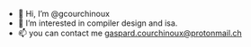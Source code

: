 - 👋 Hi, I’m @gcourchinoux
- 👀 I’m interested in compiler design and isa.
- 📫 you can contact me gaspard.courchinoux@protonmail.ch

<!---
gcourchinoux/gcourchinoux is a ✨ special ✨ repository because its `README.md` (this file) appears on your GitHub profile.
You can click the Preview link to take a look at your changes.
--->
